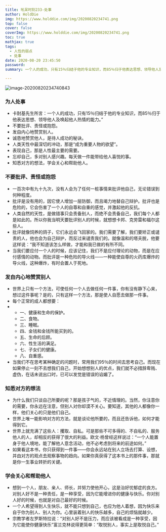 ```yaml
---
title: 吼呆时刻233-处事
author: HoldDie
img: https://www.holddie.com/img/20200820234741.png
top: false
cover: false
coverImg: https://www.holddie.com/img/20200820234741.png
toc: true
mathjax: true
tags:
  - 人性的弱点
  - 处事
date: 2020-08-20 23:45:50
password:
summary: 一个人的成功，只有15％归结于他的专业知识，而85％归于他表达思想、领导他人及唤起他人热情的能力。

---
```


![image-20200820234740843](https://www.holddie.com/img/20200820234741.png)

### 为人处事

- 卡耐基先生所言：一个人的成功，只有15％归结于他的专业知识，而85％归于他表达思想、领导他人及唤起他人热情的能力。”
- 不要批评、责怪或抱怨。
- 发自内心地赞赏别人。
- 诚恳地赞赏他人，是待人成功的秘诀。
- 人类天性中最深切的冲动，那是“成为重要人物的欲望”。
- 表现自己，那是人性最主要的需要。
- 忘却自己，多对别人感兴趣。每天做一件能带给他人喜悦的事。
- 知悉对方的想法，学会关心和帮助他人。

### 不要批评、责怪或抱怨

- 一百次中有九十九次，没有人会为了任何一桩事情来批评他自己，无论错误到何种程度。
- 批评是没有用的，因它使人增加一层防御，而且竭力地替自己辩护。批评也是危险的，它会伤害了一个人的自尊和自重的感觉，并激起他的反抗。
- 人类自然的天性，是做错事只会责备别人，而绝不会责备自己，我们每个人都是如此的。所以你我当明天要批评别人的时候，就想想卡邦、克劳雷和福尔这些人。
- 批评就像饲养的鸽子，它们永远会飞回家的。我们需要了解，我们要矫正或谴责的人，他也会为自己辩护，而反过来谴责我们的。就像温和的塔夫脱，他要这样说：“我不知道该怎么样做，才能和我已做的有所不同。
- 当我们要应付一个人的时候，应该记住，我们不是应付理论的动物，而是在应付感情的动物。而批评是一种危险的导火线——一种能使自尊的火药库爆炸的导火线，这种爆炸，有时会置人于死地。

### 发自内心地赞赏别人

- 世界上只有一个方法，可使任何一个人去做任何一件事，你有没有静下心来，想过这件事呢？是的，只有这样一个方法，那是使人自愿去做那一件事。
- 每个正常的成人都想要：
- - 一、健康和生命的保护。
  - 二、食物。
  - 三、睡眠。
  - 四、金钱和金钱所能买到的。
  - 五、生命的后顾。
  - 六、性生活的满足。
  - 七、子女们的健康。
  - 八、自重感。
- 当我们不在思考某种确定的问题时，常用我们95％的时间去思考自己。而现在如果停止一刻不去想我们自己，开始想想别人的优点，我们就不必措辞卑贱、虚伪，在话未说出口时，已可以发觉是错误的谄媚了。

### 知悉对方的想法

- 为什么我们只谈自己所要的呢？那是孩子气的，不近情理的。当然，你注意你的需要，你永远在注意，但别人对你却漠不关心。要知道，其他的人都像你一样，他们关心的只是他们自己。
- 世界上唯一能影响对方的方法，就是谈论他所要的，而且还告诉他，如何才能得到它。
- 世界上就充满了这些人：攫取、自私。可是那些不可多得的、不自私的、服务他人的人，却相反的获得了很大的利益。欧文·杨曾经这样说过：“一个人能置身于他人境地，能了解他人意念活动，他不必考虑到将来的前途如何。”
- 如果看这本书，你只获得到一件事——你会永远站在别人立场去打算、设想，并由对方的观点去观察事物的趋向。如果你真获得了这本书上的那件事，那就是你一生事业转折的关键。

### 学会关心和帮助他人

- 想到一个人，朋友、亲人、师长，并努力使他开心，这是治好忧郁症的良方。对别人好不是一种责任，是一种享受，因为它能增进你的健康与快乐。你对别人好的时候，也就是对自己最好的时候。
- 一个人希望得到人生快乐，就不能只想到自己，也应为他人着想，因为快乐来自于你为别人、别人为你。心里装着别人的快乐越多，自己的烦恼就越少。
- 宗教学者左罗斯特拉说：“对别人好不是压力，而应该被看成是一种享受，因为它能使你健康快乐”富兰克林说得更简单：“取悦别人，事实上是取悦自己。”